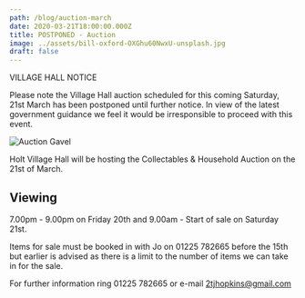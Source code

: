 ```yaml
---
path: /blog/auction-march
date: 2020-03-21T18:00:00.000Z
title: POSTPONED - Auction
image: ../assets/bill-oxford-OXGhu60NwxU-unsplash.jpg
draft: false
---
```


VILLAGE HALL NOTICE

Please note the Village Hall auction scheduled for this coming Saturday, 21st March has been postponed until further notice.
In view of the latest government guidance we feel it would be irresponsible to proceed with this event.

![Auction Gavel](../assets/bill-oxford-OXGhu60NwxU-unsplash.jpg)

<!-- end -->

Holt Village Hall will be hosting the Collectables & Household Auction on the 21st of March.

## Viewing

7.00pm - 9.00pm on Friday 20th and 9.00am - Start of sale on Saturday 21st.

Items for sale must be booked in with Jo on 01225 782665 before the 15th but earlier is advised as there is a limit to the number of items we can take in for the sale.

For further information ring 01225 782665 or e-mail [2tjhopkins@gmail.com](mailto:2tjhopkins@gmail.com)
